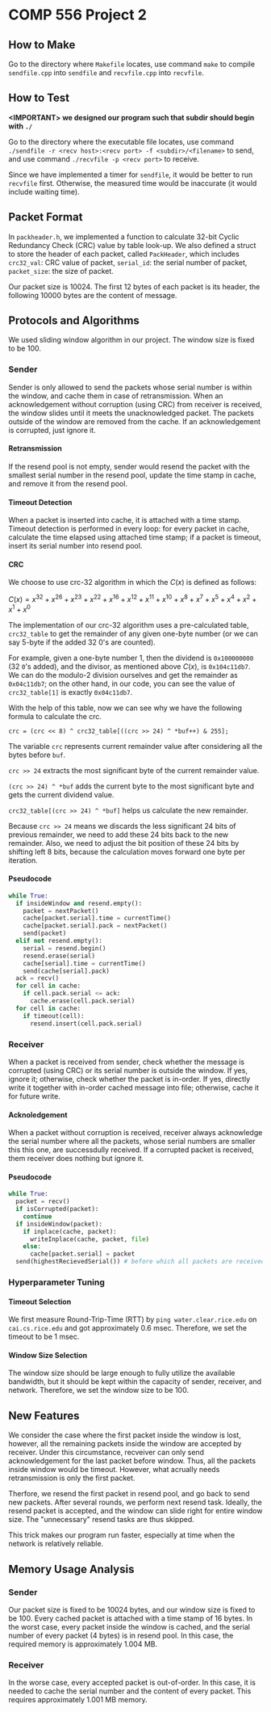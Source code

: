 # COMP 556 Project 2

## How to Make
Go to the directory where ``Makefile`` locates, use command ``make`` to compile ``sendfile.cpp`` into ``sendfile`` and ``recvfile.cpp`` into ``recvfile``.

## How to Test

**\<IMPORTANT\> we designed our program such that subdir should begin with `./`**

Go to the directory where the executable file locates, use command ``./sendfile -r <recv host>:<recv port> -f <subdir>/<filename>`` to send, and use command ``./recvfile -p <recv port>`` to receive.

Since we have implemented a timer for ``sendfile``, it would be better to run ``recvfile`` first. Otherwise, the measured time would be inaccurate (it would include waiting time).

## Packet Format

In ``packheader.h``, we implemented a function to calculate 32-bit Cyclic Redundancy Check (CRC) value by table look-up. We also defined a struct to store the header of each packet, called ``PackHeader``, which includes ``crc32_val``: CRC value of packet, ``serial_id``: the serial number of packet, ``packet_size``: the size of packet.

Our packet size is 10024. The first 12 bytes of each packet is its header, the following 10000 bytes are the content of message.

## Protocols and Algorithms

We used sliding window algorithm in our project. The window size is fixed to be 100. 

### Sender

Sender is only allowed to send the packets whose serial number is within the window, and cache them in case of retransmission. When an acknowledgement without corruption (using CRC)  from receiver is received, the window slides until it meets the unacknowledged packet. The packets outside of the window are removed from the cache. If an acknowledgement is corrupted, just ignore it.

#### Retransmission

If the resend pool is not empty, sender would resend the packet with the smallest serial number in the resend pool, update the time stamp in cache, and remove it from the resend pool.

#### Timeout Detection

When a packet is inserted into cache, it is attached with a time stamp. Timeout detection is performed in every loop: for every packet in cache, calculate the time elapsed using attached time stamp; if a packet is timeout, insert its serial number into resend pool.

#### CRC

We choose to use crc-32 algorithm in which the $C(x)$ is defined as follows:

$C(x)=x^{32}+x^{26}+x^{23}+x^{22}+x^{16}+x^{12}+x^{11}+x^{10}+x^{8}+x^{7}+x^{5}+x^{4}+x^{2}+x^{1}+x^{0}$

The implementation of our crc-32 algorithm uses a pre-calculated table, `crc32_table` to get the remainder of any given one-byte number (or we can say 5-byte if the added 32 0's are counted).

For example, given a one-byte number $1$, then the dividend is `0x100000000` (32 `0`'s added), and the divisor, as mentioned above $C(x)$, is `0x104c11db7`. We can do the modulo-2 division ourselves and get the remainder as `0x04c11db7`; on the other hand, in our code, you can see the value of `crc32_table[1]` is exactly `0x04c11db7`. 

With the help of this table, now we can see why we have the following formula to calculate the crc.

```
crc = (crc << 8) ^ crc32_table[((crc >> 24) ^ *buf++) & 255];
```

The variable `crc` represents current remainder value after considering all the bytes before `buf`. 

`crc >> 24` extracts the most significant byte of the current remainder value.

`(crc >> 24) ^ *buf` adds the current byte to the most significant byte and gets the current dividend value.

`crc32_table[(crc >> 24) ^ *buf]` helps us calculate the new remainder.

Because `crc >> 24` means we discards the less significant 24 bits of previous remainder, we need to add these 24 bits back to the new remainder. Also, we need to adjust the bit position of these 24 bits by shifting left 8 bits, because the calculation moves forward one byte per iteration.

#### Pseudocode

```python
while True:
  if insideWindow and resend.empty():
  	packet = nextPacket()
    cache[packet.serial].time = currentTime()
    cache[packet.serial].pack = nextPacket()
   	send(packet)
  elif not resend.empty():
    serial = resend.begin()
    resend.erase(serial)
    cache[serial].time = currentTime()
    send(cache[serial].pack)
  ack = recv()
  for cell in cache:
    if cell.pack.serial <= ack:
      cache.erase(cell.pack.serial)
  for cell in cache:
    if timeout(cell):
      resend.insert(cell.pack.serial)
```

### Receiver

When a packet is received from sender, check whether the message is corrupted (using CRC) or its serial number is outside the window. If yes, ignore it; otherwise, check whether the packet is in-order. If yes, directly write it together with in-order cached message into file; otherwise, cache it for future write.

#### Acknoledgement

When a packet without corruption is received, receiver always acknowledge the serial number where all the packets, whose serial numbers are smaller this this one, are successdully received. If a corrupted packet is received, them receiver does nothing but ignore it.

#### Pseudocode

```python
while True:
  packet = recv()
  if isCorrupted(packet):
    continue
  if insideWindow(packet):
    if inplace(cache, packet):
      writeInplace(cache, packet, file)
    else:
      cache[packet.serial] = packet
  send(highestRecievedSerial()) # before which all packets are received
```

### Hyperparameter Tuning

#### Timeout Selection

We first measure Round-Trip-Time (RTT) by ``ping water.clear.rice.edu`` on ``cai.cs.rice.edu`` and got approximately 0.6 msec. Therefore, we set the timeout to be 1 msec.

#### Window Size Selection

The window size should be large enough to fully utilize the available bandwidth, but it should be kept within the capacity of sender, receiver, and network. Therefore, we set the window size to be 100.

## New Features

We consider the case where the first packet inside the window is lost, however, all the remaining packets inside the window are accepted by receiver. Under this circumstance, recveiver can only send acknowledgement for the last packet before window. Thus, all the packets inside window would be timeout. However, what acrually needs retransmission is only the first packet.

Therfore, we resend the first packet in resend pool, and go back to send new packets. After several rounds, we perform next resend task. Ideally, the resend packet is accepted, and the window can slide right for entire window size. The "unnecessary" resend tasks are thus skipped.

This trick makes our program run faster, especially at time when the network is relatively reliable.

## Memory Usage Analysis

### Sender

Our packet size is fixed to be 10024 bytes, and our window size is fixed to be 100. Every cached packet is attached with a time stamp of 16 bytes. In the worst case, every packet inside the window is cached, and the serial number of every packet (4 bytes) is in resend pool. In this case, the required memory is approximately 1.004 MB.

### Receiver

In the worse case, every accepted packet is out-of-order. In this case, it is needed to cache the serial number and the content of every packet. This requires approximately 1.001 MB memory.